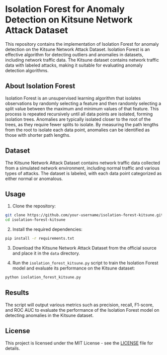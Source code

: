 
# Isolation Forest for Anomaly Detection on Kitsune Network Attack Dataset

This repository contains the implementation of Isolation Forest for anomaly detection on the Kitsune Network Attack Dataset. Isolation Forest is an effective algorithm for detecting outliers and anomalies in datasets, including network traffic data. The Kitsune dataset contains network traffic data with labeled attacks, making it suitable for evaluating anomaly detection algorithms.

## About Isolation Forest

Isolation Forest is an unsupervised learning algorithm that isolates observations by randomly selecting a feature and then randomly selecting a split value between the maximum and minimum values of that feature. This process is repeated recursively until all data points are isolated, forming isolation trees. Anomalies are typically isolated closer to the root of the trees, as they require fewer splits to isolate. By measuring the path lengths from the root to isolate each data point, anomalies can be identified as those with shorter path lengths.

## Dataset

The Kitsune Network Attack Dataset contains network traffic data collected from a simulated network environment, including normal traffic and various types of attacks. The dataset is labeled, with each data point categorized as either normal or anomalous.

## Usage

1. Clone the repository:

```bash
git clone https://github.com/your-username/isolation-forest-kitsune.git
cd isolation-forest-kitsune
```

2. Install the required dependencies:

```bash
pip install -r requirements.txt
```

3. Download the Kitsune Network Attack Dataset from the official source and place it in the `data` directory.

4. Run the `isolation_forest_kitsune.py` script to train the Isolation Forest model and evaluate its performance on the Kitsune dataset:

```bash
python isolation_forest_kitsune.py
```

## Results

The script will output various metrics such as precision, recall, F1-score, and ROC AUC to evaluate the performance of the Isolation Forest model on detecting anomalies in the Kitsune dataset.

## License

This project is licensed under the MIT License - see the [LICENSE](LICENSE) file for details.
